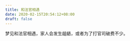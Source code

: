 ```yaml
---
title: 和法官相遇
date: 2020-02-15T20:54:12+08:00
draft: false
---
```


梦见和法官相遇，家人会发生龃龉，或者为了打官司破费不少。<br>
